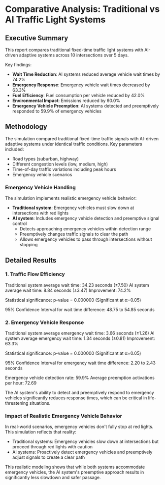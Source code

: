 # Comparative Analysis: Traditional vs AI Traffic Light Systems

## Executive Summary

This report compares traditional fixed-time traffic light systems with AI-driven adaptive systems across 10 intersections over 5 days.

Key findings:
- **Wait Time Reduction**: AI systems reduced average vehicle wait times by 74.2%
- **Emergency Response**: Emergency vehicle wait times decreased by 63.3%
- **Fuel Efficiency**: Fuel consumption per vehicle reduced by 42.0%
- **Environmental Impact**: Emissions reduced by 60.0%
- **Emergency Vehicle Preemption**: AI systems detected and preemptively responded to 59.9% of emergency vehicles

## Methodology

The simulation compared traditional fixed-time traffic signals with AI-driven adaptive systems under identical traffic conditions.
Key parameters included:
- Road types (suburban, highway)
- Different congestion levels (low, medium, high)
- Time-of-day traffic variations including peak hours
- Emergency vehicle scenarios

### Emergency Vehicle Handling
The simulation implements realistic emergency vehicle behavior:
- **Traditional system**: Emergency vehicles must slow down at intersections with red lights
- **AI system**: Includes emergency vehicle detection and preemptive signal control
  - Detects approaching emergency vehicles within detection range
  - Preemptively changes traffic signals to clear the path
  - Allows emergency vehicles to pass through intersections without stopping

## Detailed Results

### 1. Traffic Flow Efficiency

Traditional system average wait time: 34.23 seconds (±7.50)
AI system average wait time: 8.84 seconds (±3.47)
Improvement: 74.2%

Statistical significance: p-value = 0.000000 (Significant at α=0.05)

95% Confidence Interval for wait time difference: 48.75 to 54.85 seconds

### 2. Emergency Vehicle Response

Traditional system average emergency wait time: 3.66 seconds (±1.26)
AI system average emergency wait time: 1.34 seconds (±0.81)
Improvement: 63.3%

Statistical significance: p-value = 0.000000 (Significant at α=0.05)

95% Confidence Interval for emergency wait time difference: 2.20 to 2.43 seconds

Emergency vehicle detection rate: 59.9%
Average preemption activations per hour: 72.69

The AI system's ability to detect and preemptively respond to emergency vehicles significantly reduces response times, which can be critical in life-threatening situations.

### Impact of Realistic Emergency Vehicle Behavior

In real-world scenarios, emergency vehicles don't fully stop at red lights. This simulation reflects that reality:
- Traditional systems: Emergency vehicles slow down at intersections but proceed through red lights with caution
- AI systems: Proactively detect emergency vehicles and preemptively adjust signals to create a clear path

This realistic modeling shows that while both systems accommodate emergency vehicles, the AI system's preemptive approach results in significantly less slowdown and safer passage.